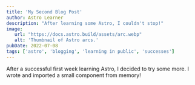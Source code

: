 ```yaml
---
title: 'My Second Blog Post'
author: Astro Learner
description: "After learning some Astro, I couldn't stop!"
image:
   url: "https://docs.astro.build/assets/arc.webp"
   alt: 'Thumbnail of Astro arcs.'
pubDate: 2022-07-08
tags: ['astro', 'blogging', 'learning in public', 'successes']
---
```


After a successful first week learning Astro, I decided to try some more. I wrote and imported a small component from memory!
